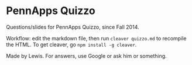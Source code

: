 # PennApps Quizzo

Questions/slides for PennApps Quizzo, since Fall 2014.

Workflow: edit the markdown file, then run `cleaver quizzo.md` to recompile the HTML. To get cleaver, go `npm install -g cleaver`.

Made by Lewis. For answers, use Google or ask him or something.

